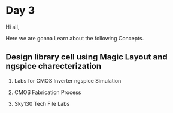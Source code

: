 # Day 3

Hi all,

Here we are gonna Learn about the following Concepts.

## Design library cell using Magic Layout and ngspice charecterization

1. Labs for CMOS Inverter ngspice Simulation

2. CMOS Fabrication Process

3. Sky130 Tech File Labs
